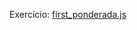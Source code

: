 Exercício: [first_ponderada.js](https://github.com/m4rcusml/primeira-ponderada/blob/main/first_ponderada.js)
